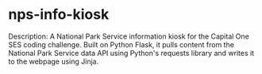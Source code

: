 # nps-info-kiosk

Description:
A National Park Service information kiosk for the Capital One SES coding challenge. Built on Python Flask, it pulls content from the National Park Service data API using Python's requests library and writes it to the webpage using Jinja.
